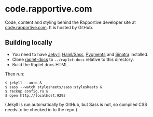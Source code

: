 code.rapportive.com
===================

Code, content and styling behind the Rapportive developer site at
[code.rapportive.com](http://code.rapportive.com/). It is hosted by GitHub.


Building locally
----------------

* You need to have [Jekyll](https://github.com/mojombo/jekyll), [Haml/Sass](http://sass-lang.com/),
  [Pygments](http://pygments.org/) and [Sinatra](http://www.sinatrarb.com/) installed.
* Clone [raplet-docs](https://github.com/rapportive-oss/raplet-docs) to `../raplet-docs` relative
  to this directory.
* Build the Raplet docs HTML.

Then run:

    $ jekyll --auto &
    $ sass --watch stylesheets/sass:stylesheets &
    $ rackup config.ru &
    $ open http://localhost:9292

(Jekyll is run automatically by GitHub, but Sass is not, so compiled CSS needs to
be checked in to the repo.)
